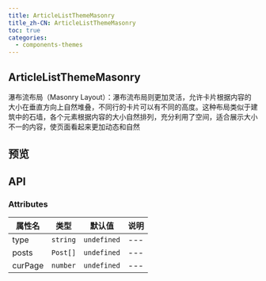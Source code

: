 ```yaml
---
title: ArticleListThemeMasonry
title_zh-CN: ArticleListThemeMasonry
toc: true
categories:
  - components-themes
---
```


## ArticleListThemeMasonry

瀑布流布局（Masonry Layout）：瀑布流布局则更加灵活，允许卡片根据内容的大小在垂直方向上自然堆叠，不同行的卡片可以有不同的高度。这种布局类似于建筑中的石墙，各个元素根据内容的大小自然排列，充分利用了空间，适合展示大小不一的内容，使页面看起来更加动态和自然

## 预览

<ArticleListThemeMasonryPG />

## API

### Attributes

| 属性名  | 类型     | 默认值      | 说明 |
| ------- | -------- | ----------- | ---- |
| type    | `string` | `undefined` | ---  |
| posts   | `Post[]` | `undefined` | ---  |
| curPage | `number` | `undefined` | ---  |
